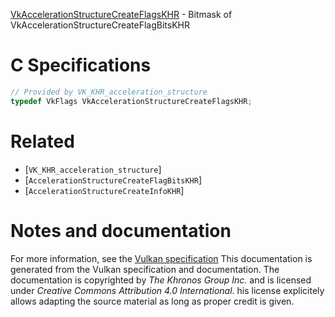 [VkAccelerationStructureCreateFlagsKHR](https://www.khronos.org/registry/vulkan/specs/1.3-extensions/man/html/VkAccelerationStructureCreateFlagsKHR.html) - Bitmask of VkAccelerationStructureCreateFlagBitsKHR

# C Specifications
```c
// Provided by VK_KHR_acceleration_structure
typedef VkFlags VkAccelerationStructureCreateFlagsKHR;
```

# Related
- [`VK_KHR_acceleration_structure`]
- [`AccelerationStructureCreateFlagBitsKHR`]
- [`AccelerationStructureCreateInfoKHR`]

# Notes and documentation
For more information, see the [Vulkan specification](https://www.khronos.org/registry/vulkan/specs/1.3-extensions/html/vkspec.html)
This documentation is generated from the Vulkan specification and documentation.
The documentation is copyrighted by *The Khronos Group Inc.* and is licensed under *Creative Commons Attribution 4.0 International*.
his license explicitely allows adapting the source material as long as proper credit is given.
        